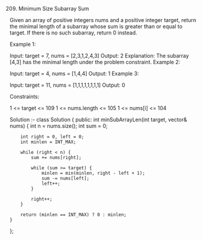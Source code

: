 209. Minimum Size Subarray Sum

Given an array of positive integers nums and a positive integer target, return the minimal length of a subarray whose sum is greater than or equal to target. If there is no such subarray, return 0 instead.

 

Example 1:

Input: target = 7, nums = [2,3,1,2,4,3]
Output: 2
Explanation: The subarray [4,3] has the minimal length under the problem constraint.
Example 2:

Input: target = 4, nums = [1,4,4]
Output: 1
Example 3:

Input: target = 11, nums = [1,1,1,1,1,1,1,1]
Output: 0
 

Constraints:

1 <= target <= 109
1 <= nums.length <= 105
1 <= nums[i] <= 104

Solution :-
class Solution {
public:
    int minSubArrayLen(int target, vector<int>& nums) {
        int n = nums.size();
        int sum = 0;

        int right = 0, left = 0;
        int minlen = INT_MAX;

        while (right < n) {
            sum += nums[right];

            while (sum >= target) {
                minlen = min(minlen, right - left + 1);
                sum -= nums[left];
                left++;
            }

            right++;
        }

        return (minlen == INT_MAX) ? 0 : minlen;
    }
};